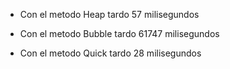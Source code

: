 - Con el metodo Heap tardo 57 milisegundos


- Con el metodo Bubble tardo 61747 milisegundos


- Con el metodo Quick tardo 28 milisegundos
